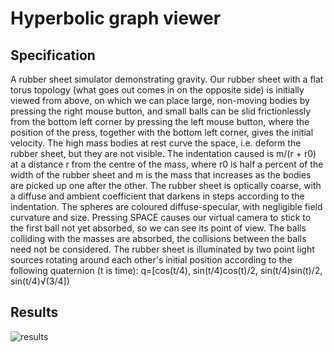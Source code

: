 # Hyperbolic graph viewer

## Specification

A rubber sheet simulator demonstrating gravity. Our rubber sheet with a flat torus topology (what goes out comes in on the opposite side) is initially viewed from above, on which we can place large, non-moving bodies by pressing the right mouse button, and small balls can be slid frictionlessly from the bottom left corner by pressing the left mouse button, where the position of the press, together with the bottom left corner, gives the initial velocity. The high mass bodies at rest curve the space, i.e. deform the rubber sheet, but they are not visible. The indentation caused is m/(r + r0) at a distance r from the centre of the mass, where r0 is half a percent of the width of the rubber sheet and m is the mass that increases as the bodies are picked up one after the other. The rubber sheet is optically coarse, with a diffuse and ambient coefficient that darkens in steps according to the indentation. The spheres are coloured diffuse-specular, with negligible field curvature and size. Pressing SPACE causes our virtual camera to stick to the first ball not yet absorbed, so we can see its point of view. The balls colliding with the masses are absorbed, the collisions between the balls need not be considered. The rubber sheet is illuminated by two point light sources rotating around each other's initial position according to the following quaternion (t is time): q=[cos(t/4), sin(t/4)cos(t)/2, sin(t/4)sin(t)/2, sin(t/4)√(3/4])

## Results
![results](results.gif)